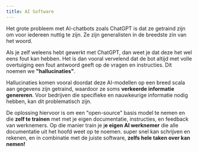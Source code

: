 ```yaml
---
title: AI Software
---
```

Het grote probleem met AI-chatbots zoals ChatGPT is dat ze getraind zijn om voor iedereen nuttig te zijn. Ze zijn generalisten in de breedste zin van het woord.

Als je zelf weleens hebt gewerkt met ChatGPT, dan weet je dat deze het wel eens fout kan hebben. Het is dan vooral vervelend dat de bot altijd met volle overtuiging een fout antwoord geeft op de vragen en instructies. Dit noemen we **"hallucinaties"**.

Hallucinaties komen vooral doordat deze AI-modellen op een breed scala aan gegevens zijn getraind, waardoor ze soms **verkeerde informatie genereren**. Voor bedrijven die specifieke en nauwkeurige informatie nodig hebben, kan dit problematisch zijn.

De oplossing hiervoor is om een "open-source" basis model te nemen en die **zelf te trainen** met met je eigen documentatie, instructies, en feedback van werknemers. Op die manier train je j**e eigen AI werknemer** die alle documentatie uit het hoofd weet op te noemen. super snel kan schrijven en rekenen, en in combinatie met de juiste software, **zelfs hele taken over kan nemen!**